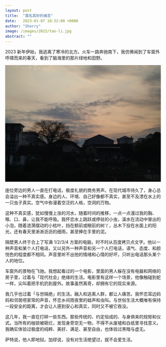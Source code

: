 ```yaml
---
layout: post
title:  "莫名其妙的痛苦"
date:   2023-01-07 10:32:00 +0800
author: "Sherry"
image: /images/2023/tao-li.jpg
abstract: ""
---
```


2023 新年伊始，我逃离了寒冷的北方。火车一路奔驰南下，我仿佛闻到了车窗外呼啸而来的春天，看到了脑海里的那片绿地和田野。

![cover](/images/2023/tao-li.jpg)

座位旁边的男人一直在打电话，极度礼貌的商务男声。在现代城市待久了，身心总会溢出一种不真实感。身边的人、环境、自己好像都不真实，甚至不及漂在水上的一只虫子真实。空气中弥漫着空泛的人格，空洞的万物。

这种不真实感，犹如慢慢上涨的河水，随着时间的推移，一点一点漫过我的胸、喉、口、鼻，让我不能呼吸。我怀恋水上跳跃或停驻的小虫，溪水在流动中冒出的小泡，随着涟漪摆动的小枯叶，挡在额前或眼前的树丫，丛木下投在水面上的阳光，还有春天里淅淅沥沥的细雨，甚至捧在手里的泥。

隔壁男人终于合上了写满 1/2/3/4 方案的电脑，时不时从百度拷贝点文字。他以一种声音和某个人打电话，又以另外一种声音和另一个人打电话，语气、态度、和颜悦色的程度都不相同。声音里听不出他的情绪和心情的好坏，只听出电话那头某个人的地位。

车窗外的景物在飞驰。我想起看过的一个电影，里面的男人躲在没有电器和网络的房子里，过着与「现代社会」绝缘的生活。电影里有这样一个场景，他像触碰到蛇一样，尖叫着把手机扔到屋外。故事虽然离奇，却拥有它的现实来源。

我几乎也过着「与世隔绝」的生活。融入和逃离人群，都让人痛苦。我怀恋耳边妈妈和邻居唠家常的声音，怀恋乡间雨夜里的蛙声和虫叫。与世俗生活大概唯有保持一段安全的距离，才会让人感到安心和真实，同时又不被它吞没。

这几年，我一直在打碎一些东西。那些传统的、约定俗成的、与身俱来的规矩和仪式。当所有的枷锁被砸烂，发现身旁空无一物，不得不从废墟和白纸里寻找意义。我确实体验过极度的纯粹、美好、满足、甚至自由，也体验过黑暗与虚无。

萨特说，他人即地狱。加缪说，没有对生活绝望过，就不会爱生活。